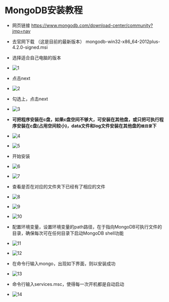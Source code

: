 # MongoDB安装教程
- 网页链接 https://www.mongodb.com/download-center/community?jmp=nav

- 去官网下载 （这是目前的最新版本）  mongodb-win32-x86_64-2012plus-4.2.0-signed.msi

- 选择适合自己电脑的版本

- ![1](./安装过程图/1.PNG)

- 点击next

- ![2](./安装过程图/2.PNG)

- 勾选上，点击next

- ![3](./安装过程图/3.PNG)

- **可把程序安装在c盘，如果c盘空间不够大，可安装在其他盘，或只把可执行程序安装在c盘(占用空间较小)，data文件和log文件安装在其他盘的`根目录`下**

- ![4](./安装过程图/4.PNG)

- ![5](./安装过程图/5.PNG)


- 开始安装

- ![6](./安装过程图/6.PNG)

- ![7](./安装过程图/7.PNG)

- 查看是否在对应的文件夹下已经有了相应的文件

- ![8](./安装过程图/8.PNG)

- ![9](./安装过程图/9.PNG)

- ![10](./安装过程图/10.PNG)


- 配置环境变量，设置环境变量的path路径，在于指向MongoDB可执行文件的目录，确保每次可在任何目录下启动MongoDB shell功能

- ![11](./安装过程图/11.PNG)

- ![12](./安装过程图/12.PNG)

- 在命令行输入mongo，出现如下界面，则以安装成功

- ![13](./安装过程图/13.PNG)

- 命令行输入services.msc，使得每一次开机都是自动启动

- ![14](./安装过程图/14.PNG)

